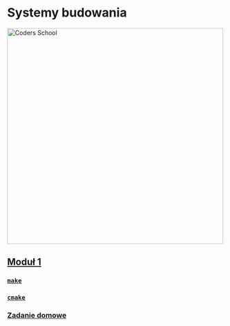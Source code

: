# Systemy budowania

<a href="https://coders.school">
    <img width="500" data-src="coders_school_logo.png" src="coders_school_logo.png" alt="Coders School" class="plain">
</a>

## [Moduł 1](module1/)

### [`make`](module1/presentation_make.md)

### [`cmake`](module1/presentation_cmake.md)

### [Zadanie domowe](module1/presentation_homework.md)
